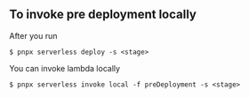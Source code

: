 ## To invoke pre deployment locally

After you run

```
$ pnpx serverless deploy -s <stage>
```

You can invoke lambda locally

```
$ pnpx serverless invoke local -f preDeployment -s <stage>
```
